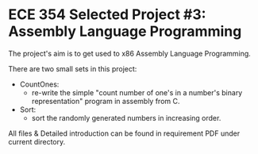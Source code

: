 # ECE 354 Selected Project #3: Assembly Language Programming
The project's aim is to get used to x86 Assembly Language Programming.

There are two small sets in this project:
- CountOnes:
  - re-write the simple "count number of one's in a number's binary representation" program in assembly from C.
- Sort:
  - sort the randomly generated numbers in increasing order.

All files & Detailed introduction can be found in requirement PDF under current directory.
